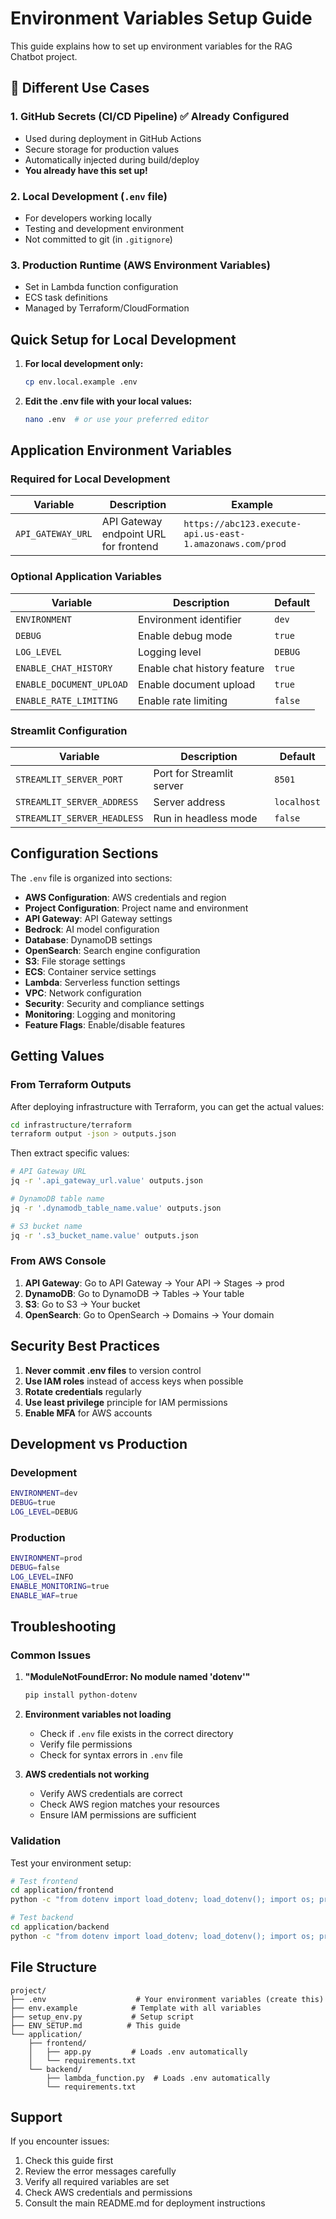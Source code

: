 # Environment Variables Setup Guide

This guide explains how to set up environment variables for the RAG Chatbot project.

## 🎯 Different Use Cases

### 1. **GitHub Secrets** (CI/CD Pipeline) ✅ Already Configured
- Used during deployment in GitHub Actions
- Secure storage for production values
- Automatically injected during build/deploy
- **You already have this set up!**

### 2. **Local Development** (`.env` file)
- For developers working locally
- Testing and development environment
- Not committed to git (in `.gitignore`)

### 3. **Production Runtime** (AWS Environment Variables)
- Set in Lambda function configuration
- ECS task definitions
- Managed by Terraform/CloudFormation

## Quick Setup for Local Development

1. **For local development only:**
   ```bash
   cp env.local.example .env
   ```

2. **Edit the .env file with your local values:**
   ```bash
   nano .env  # or use your preferred editor
   ```

## Application Environment Variables

### Required for Local Development

| Variable | Description | Example |
|----------|-------------|---------|
| `API_GATEWAY_URL` | API Gateway endpoint URL for frontend | `https://abc123.execute-api.us-east-1.amazonaws.com/prod` |

### Optional Application Variables

| Variable | Description | Default |
|----------|-------------|---------|
| `ENVIRONMENT` | Environment identifier | `dev` |
| `DEBUG` | Enable debug mode | `true` |
| `LOG_LEVEL` | Logging level | `DEBUG` |
| `ENABLE_CHAT_HISTORY` | Enable chat history feature | `true` |
| `ENABLE_DOCUMENT_UPLOAD` | Enable document upload | `true` |
| `ENABLE_RATE_LIMITING` | Enable rate limiting | `false` |

### Streamlit Configuration

| Variable | Description | Default |
|----------|-------------|---------|
| `STREAMLIT_SERVER_PORT` | Port for Streamlit server | `8501` |
| `STREAMLIT_SERVER_ADDRESS` | Server address | `localhost` |
| `STREAMLIT_SERVER_HEADLESS` | Run in headless mode | `false` |

## Configuration Sections

The `.env` file is organized into sections:

- **AWS Configuration**: AWS credentials and region
- **Project Configuration**: Project name and environment
- **API Gateway**: API Gateway settings
- **Bedrock**: AI model configuration
- **Database**: DynamoDB settings
- **OpenSearch**: Search engine configuration
- **S3**: File storage settings
- **ECS**: Container service settings
- **Lambda**: Serverless function settings
- **VPC**: Network configuration
- **Security**: Security and compliance settings
- **Monitoring**: Logging and monitoring
- **Feature Flags**: Enable/disable features

## Getting Values

### From Terraform Outputs

After deploying infrastructure with Terraform, you can get the actual values:

```bash
cd infrastructure/terraform
terraform output -json > outputs.json
```

Then extract specific values:
```bash
# API Gateway URL
jq -r '.api_gateway_url.value' outputs.json

# DynamoDB table name
jq -r '.dynamodb_table_name.value' outputs.json

# S3 bucket name
jq -r '.s3_bucket_name.value' outputs.json
```

### From AWS Console

1. **API Gateway**: Go to API Gateway → Your API → Stages → prod
2. **DynamoDB**: Go to DynamoDB → Tables → Your table
3. **S3**: Go to S3 → Your bucket
4. **OpenSearch**: Go to OpenSearch → Domains → Your domain

## Security Best Practices

1. **Never commit .env files** to version control
2. **Use IAM roles** instead of access keys when possible
3. **Rotate credentials** regularly
4. **Use least privilege** principle for IAM permissions
5. **Enable MFA** for AWS accounts

## Development vs Production

### Development
```bash
ENVIRONMENT=dev
DEBUG=true
LOG_LEVEL=DEBUG
```

### Production
```bash
ENVIRONMENT=prod
DEBUG=false
LOG_LEVEL=INFO
ENABLE_MONITORING=true
ENABLE_WAF=true
```

## Troubleshooting

### Common Issues

1. **"ModuleNotFoundError: No module named 'dotenv'"**
   ```bash
   pip install python-dotenv
   ```

2. **Environment variables not loading**
   - Check if `.env` file exists in the correct directory
   - Verify file permissions
   - Check for syntax errors in `.env` file

3. **AWS credentials not working**
   - Verify AWS credentials are correct
   - Check AWS region matches your resources
   - Ensure IAM permissions are sufficient

### Validation

Test your environment setup:

```bash
# Test frontend
cd application/frontend
python -c "from dotenv import load_dotenv; load_dotenv(); import os; print('API_GATEWAY_URL:', os.getenv('API_GATEWAY_URL'))"

# Test backend
cd application/backend
python -c "from dotenv import load_dotenv; load_dotenv(); import os; print('DYNAMODB_TABLE_NAME:', os.getenv('DYNAMODB_TABLE_NAME'))"
```

## File Structure

```
project/
├── .env                    # Your environment variables (create this)
├── env.example            # Template with all variables
├── setup_env.py           # Setup script
├── ENV_SETUP.md          # This guide
└── application/
    ├── frontend/
    │   ├── app.py         # Loads .env automatically
    │   └── requirements.txt
    └── backend/
        ├── lambda_function.py  # Loads .env automatically
        └── requirements.txt
```

## Support

If you encounter issues:

1. Check this guide first
2. Review the error messages carefully
3. Verify all required variables are set
4. Check AWS credentials and permissions
5. Consult the main README.md for deployment instructions

